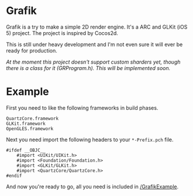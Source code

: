 Grafik
======

Grafik is a try to make a simple 2D render engine. It's a ARC and GLKit (iOS 5) project. The project is inspired by Cocos2d.

This is still under heavy development and I'm not even sure it will ever be ready for production.

*At the moment this project doesn't support custom sharders yet, though there is a class for it (GRProgram.h). This will be implemented soon.*

Example
=======

First you need to like the following frameworks in build phases.
    
    QuartzCore.framework
    GLKit.framework
    OpenGLES.framework
    

Next you need import the following headers to your `*-Prefix.pch` file.
    
    #ifdef __OBJC__
        #import <UIKit/UIKit.h>
        #import <Foundation/Foundation.h>
        #import <GLKit/GLKit.h>
        #import <QuartzCore/QuartzCore.h>
    #endif
    

And now you're ready to go, all you need is included in [/GrafikExample](https://github.com/hellozimi/Grafik/tree/master/GrafikExample).
	
	